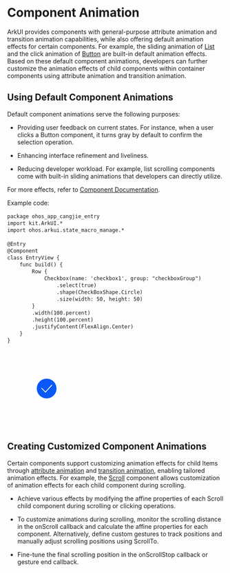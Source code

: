 # Component Animation

ArkUI provides components with general-purpose attribute animation and transition animation capabilities, while also offering default animation effects for certain components. For example, the sliding animation of [List](../../../API_Reference/source_en/arkui-cj/cj-scroll-swipe-list.md) and the click animation of [Button](../../../API_Reference/source_en/arkui-cj/cj-button-picker-button.md#button) are built-in default animation effects. Based on these default component animations, developers can further customize the animation effects of child components within container components using attribute animation and transition animation.

## Using Default Component Animations

Default component animations serve the following purposes:

- Providing user feedback on current states. For instance, when a user clicks a Button component, it turns gray by default to confirm the selection operation.

- Enhancing interface refinement and liveliness.

- Reducing developer workload. For example, list scrolling components come with built-in sliding animations that developers can directly utilize.

For more effects, refer to [Component Documentation](../../../API_Reference/source_en/arkui-cj/cj-row-column-stack-flex.md).

Example code:

<!-- run -->

```cangjie
package ohos_app_cangjie_entry
import kit.ArkUI.*
import ohos.arkui.state_macro_manage.*

@Entry
@Component
class EntryView {
    func build() {
        Row {
            Checkbox(name: 'checkbox1', group: "checkboxGroup")
                .select(true)
                .shape(CheckBoxShape.Circle)
                .size(width: 50, height: 50)
        }
        .width(100.percent)
        .height(100.percent)
        .justifyContent(FlexAlign.Center)
    }
}
```

![animation](figures/componentAnimation1.gif)

## Creating Customized Component Animations

Certain components support customizing animation effects for child Items through [attribute animation](./cj-attribute-animation-overview.md) and [transition animation](./cj-transition-overview.md), enabling tailored animation effects. For example, the [Scroll](../../../API_Reference/source_en/arkui-cj/cj-scroll-swipe-scroll.md) component allows customization of animation effects for each child component during scrolling.

- Achieve various effects by modifying the affine properties of each Scroll child component during scrolling or clicking operations.

- To customize animations during scrolling, monitor the scrolling distance in the onScroll callback and calculate the affine properties for each component. Alternatively, define custom gestures to track positions and manually adjust scrolling positions using ScrollTo.

- Fine-tune the final scrolling position in the onScrollStop callback or gesture end callback.
